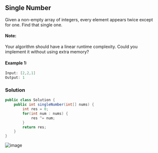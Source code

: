 ## Single Number
Given a non-empty array of integers, every element appears twice except for one. Find that single one.

#### Note:
Your algorithm should have a linear runtime complexity. Could you implement it without using extra memory?

#### Example 1:
```java
Input: [2,2,1]
Output: 1
```


### Solution 
```java
public class Solution {
    public int singleNumber(int[] nums) {
        int res = 0;
        for(int num : nums) {
            res ^= num;
        }
        return res;
    }
}
```

![image](https://photos.google.com/photo/AF1QipN9RVHRQ7S2AGF16jK53Oq2Q80YtsUH--O7REXJ)

